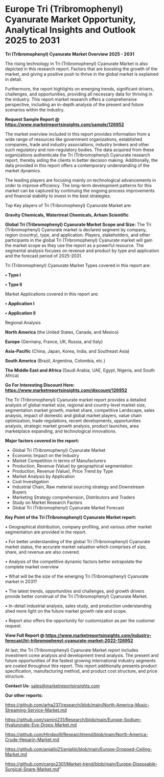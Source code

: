 # Europe Tri (Tribromophenyl) Cyanurate Market Opportunity, Analytical Insights and Outlook 2025 to 2031

<Strong> Tri (Tribromophenyl) Cyanurate Market Overview 2025 - 2031</strong>

The rising technology in Tri (Tribromophenyl) Cyanurate Market is also depicted in this research report. Factors that are boosting the growth of the market, and giving a positive push to thrive in the global market is explained in detail.

Furthermore, the report highlights on emerging trends, significant drivers, challenges, and opportunities, providing all necessary data for thriving in the industry. This report market research offers a comprehensive perspective, including an in-depth analysis of the present and future scenarios within the industry.

<strong>Request Sample Report @ <a href=https://www.marketreportsinsights.com/sample/126952>https://www.marketreportsinsights.com/sample/126952</a></strong>

The market overview included in this report provides information from a wide range of resources like government organizations, established companies, trade and industry associations, industry brokers and other such regulatory and non-regulatory bodies. The data acquired from these organizations authenticate the Tri (Tribromophenyl) Cyanurate research report, thereby aiding the clients in better decision making. Additionally, the data provided in this report offers a contemporary understanding of the market dynamics.

The leading players are focusing mainly on technological advancements in order to improve efficiency. The long-term development patterns for this market can be captured by continuing the ongoing process improvements and financial stability to invest in the best strategies.

Top Key players of Tri (Tribromophenyl) Cyanurate Market are:

<strong>Gravity Chemicals, Watertreat Chemicals, Arham Scientific</strong>

<strong><b>Global Tri (Tribromophenyl) Cyanurate Market Scope and Size:</b></strong>
The Tri (Tribromophenyl) Cyanurate market is declared segment by company, region (country), type, and application. Players, stakeholders, and other participants in the global Tri (Tribromophenyl) Cyanurate market will gain the market scope as they use the report as a powerful resource. The segmental analysis focuses on revenue and product by type and application and the forecast period of 2025-2031.

Tri (Tribromophenyl) Cyanurate Market Types covered in this report are:

<strong>• Type I

• Type II</strong>

Market Applications covered in this report are:

<strong>• Application I

• Application II</strong> 

Regional Analysis

<strong>North America</strong> (the United States, Canada, and Mexico)

<strong>Europe</strong> (Germany, France, UK, Russia, and Italy)

<strong>Asia-Pacific</strong> (China, Japan, Korea, India, and Southeast Asia)

<strong>South America</strong> (Brazil, Argentina, Colombia, etc.)

<strong>The Middle East and Africa</strong> (Saudi Arabia, UAE, Egypt, Nigeria, and South Africa)

<strong>Go For Interesting Discount Here: <a href=https://www.marketreportsinsights.com/discount/126952>https://www.marketreportsinsights.com/discount/126952</a></strong>

The Tri (Tribromophenyl) Cyanurate market report provides a detailed analysis of global market size, regional and country-level market size, segmentation market growth, market share, competitive Landscape, sales analysis, impact of domestic and global market players, value chain optimization, trade regulations, recent developments, opportunities analysis, strategic market growth analysis, product launches, area marketplace expanding, and technological innovations.

<strong><b>Major factors covered in the report:</b></strong>
<ul>
  <li>Global Tri (Tribromophenyl) Cyanurate Market </li>
  <li>Economic Impact on the Industry</li>
  <li>Market Competition in terms of Manufacturers</li>
  <li>Production, Revenue (Value) by geographical segmentation</li>
  <li>Production, Revenue (Value), Price Trend by Type</li>
  <li>Market Analysis by Application</li>
  <li>Cost Investigation</li>
  <li>Industrial Chain, Raw material sourcing strategy and Downstream Buyers</li>
  <li>Marketing Strategy comprehension, Distributors and Traders</li>
  <li>Study on Market Research Factors</li>
  <li>Global Tri (Tribromophenyl) Cyanurate Market Forecast</li>
</ul>

<strong><b>Key Point of the Tri (Tribromophenyl) Cyanurate Market report:</b></strong>

• Geographical distribution, company profiling, and various other market segmentation are provided in the report.

• For better understanding of the global Tri (Tribromophenyl) Cyanurate market status, the accurate market valuation which comprises of size, share, and revenue are also covered.

• Analysis of the competitive dynamic factors better extrapolate the complete market overview

• What will be the size of the emerging Tri (Tribromophenyl) Cyanurate market in 2031?

• The latest trends, opportunities and challenges, and growth drivers provide better construal of the Tri (Tribromophenyl) Cyanurate Market.

• In-detail industrial analysis, sales study, and production understanding shed more light on the future market growth rate and scope.

• Report also offers the opportunity for customization as per the customer request.

<strong><b>View Full Report @ <a href=https://www.marketreportsinsights.com/industry-forecast/tri-tribromophenyl-cyanurate-market-2022-126952>https://www.marketreportsinsights.com/industry-forecast/tri-tribromophenyl-cyanurate-market-2022-126952</a></b></strong>


At last, the Tri (Tribromophenyl) Cyanurate Market report includes investment come analysis and development trend analysis. The present and future opportunities of the fastest growing international industry segments are coated throughout this report. This report additionally presents product specification, manufacturing method, and product cost structure, and price structure.

<strong>Contact Us:</strong>
sales@marketreportsinsights.com

<strong>Our other reports:</strong>

<a href=https://github.com/arha237/research/blob/main/North-America-Music-Streaming-Service-Market.md>https://github.com/arha237/research/blob/main/North-America-Music-Streaming-Service-Market.md</a>

<a href=https://github.com/yamini231/Research/blob/main/Europe-Sodium-Hyaluronate-Eye-Drops-Market.md>https://github.com/yamini231/Research/blob/main/Europe-Sodium-Hyaluronate-Eye-Drops-Market.md</a>

<a href=https://github.com/Hindavi9/Researchtrend/blob/main/North-America-Crude-Heparin-Market.md>https://github.com/Hindavi9/Researchtrend/blob/main/North-America-Crude-Heparin-Market.md</a>

<a href=https://github.com/anjaliiii21/anjaliiii/blob/main/Europe-Dropped-Ceiling-Market.md>https://github.com/anjaliiii21/anjaliiii/blob/main/Europe-Dropped-Ceiling-Market.md</a>

<a href=https://github.com/cargo2301/Market-trend/blob/main/Europe-Disposable-Surgical-Snare-Market.md>https://github.com/cargo2301/Market-trend/blob/main/Europe-Disposable-Surgical-Snare-Market.md</a>"
